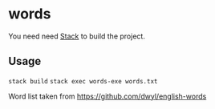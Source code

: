 # words

You need need [Stack](https://www.haskell.org/platform/) to build the project.

## Usage

```stack build```
```stack exec words-exe words.txt```

Word list taken from https://github.com/dwyl/english-words
